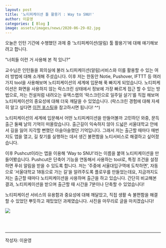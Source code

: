 ```yaml
---
layout: post
title: '노티피케이션 툴 활용기 : Way to SNU!'
author: 이윤영
categories: [ Blog ]
image: assets/images/news/2020-06-29-02.jpg
---
```

오늘은 인턴 기간에 수행했던 과제 중 ‘노티피케이션(알림) 툴 활용기’에 대해 얘기해보려고 합니다.

“너희들 이런 거 사용해 본 적 있니?”

교수님은 인턴들을 회의실에 불러 노티피케이션(알림)서비스와 이를 활용할 수 있는 여러 방법에 대해 소개해 주셨습니다. 이후 저는 한동안 Notie, Pushover, IFTTT 등 여러 가지 tool을 사용해보며 노티피케이션의 세계에 입문해 푹 빠지게 되었습니다. 노티피케이션은 화면을 사용하지 않는 락스크린 상태에서 정보에 가장 빠르게 접근 할 수 있는 방법으로, 저는 전설처럼 내려오는 유엑스랩의 ‘락스크린으로 일주일 살기’를 직접 해보며 노티피케이션의 중요성에 대해 더욱 깨달을 수 있었습니다. (락스크린 경험에 대해 자세히 알고 싶다면 [이전 포스팅](https://ux.snu.ac.kr/2020/01/08/zerodepth.html)을 참고하시면 됩니다! ^^)

노티피케이션의 세계에 입문해서 어떤 노티피케이션을 만들어볼까 고민하던 와중, 문득 출근 둘째 날의 기억이 떠올랐습니다. 출근길이 익숙하지 않아 드넓은 서울대학교 안에서 길을 잃어 지각할 뻔했던 아슬아슬했던 기억입니다. 그래서 저는 출근할 때마다 매번 지도 앱을 열고, 길 찾기를 실행하는 데서 생긴 불편함을 노티서비스로 해결하고 싶어졌습니다.

이후 Pushcut이라는 앱을 이용해 ‘Way to SNU!’라는 이름을 붙여 노티피케이션을 만들어봤습니다. Pushcut은 단축어 기능을 연동해서 사용하는 tool로, 특정 조건을 설정하면 푸쉬 알림을 받을 수 있도록 합니다. 저는 ‘주중에 서울대입구역에 도착하면’, 자동으로 ‘서울대학교 18동으로 가는 길’을 알려주도록 플로우를 만들었는데요, 지금까지도 저는 출근할 때마다 노티피케이션을 사용하며 출근을 하고 있습니다. 간단히 비교해본 결과, 노티피케이션을 받으며 출근할 때 시간을 7분이나 단축할 수 있었습니다!

노티피케이션 서비스의 유용함과 중요성에 대해 깨달았고, 직접 생활 속 불편함을 해결할 수 있었던 뿌듯하고 재밌었던 과제였습니다. 사진을 마무리로 글을 마치겠습니다!

<img src="{{site.baseurl}}/assets/images/news/2020-06-29-02.jpg">

<br><br>
<hr>
작성자: 이윤영 <br>